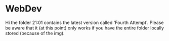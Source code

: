 # WebDev

Hi
the folder 21:01 contains the latest version called 'Fourth Attempt'. Please be aware that it (at this point) only works if you have the entire folder locally stored (because of the img). 
